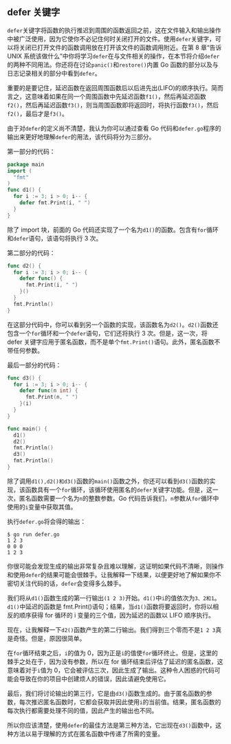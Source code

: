 ## defer 关键字

`defer`关键字将函数的执行推迟到周围的函数返回之前，这在文件输入和输出操作中被广泛使用，因为它使你不必记住何时关闭打开的文件。使用`defer`关键字，可以将关闭已打开文件的函数调用放在打开该文件的函数调用附近。在第 8 章“告诉 UNIX 系统该做什么”中你将学习`defer`在与文件相关的操作，在本节将介绍`defer`的两种不同用法。你还将在讨论`panic()`和`restore()`内置 Go 函数的部分以及与日志记录相关的部分中看到`defer`。

重要的是要记住，延迟函数在返回周围函数后以后进先出(LIFO)的顺序执行。简而言之，这意味着如果在同一个周围函数中先延迟函数`f1()`，然后再延迟函数`f2()`，然后再延迟函数`f3()`，则当周围函数即将返回时，将执行函数`f3()`，然后`f2()`，最后才是`f3()`。

由于对`defer`的定义尚不清楚，我认为你可以通过查看 Go 代码和`defer.go`程序的输出来更好地理解`defer`的用法，该代码将分为三部分。

第一部分的代码：

```Go
package main
import (
  "fmt"
)
func d1() {
  for i := 3; i > 0; i-- {
    defer fmt.Print(i, " ")
  }
}
```

除了 import 块，前面的 Go 代码还实现了一个名为`d1()`的函数。包含有`for`循环和`defer`语句，该语句将执行 3 次。

第二部分的代码：

```Go
func d2() {
  for i := 3; i > 0; i-- {
    defer func() {
      fmt.Print(i, " ")
    }()
  }
  fmt.Println()
}
```

在这部分代码中，你可以看到另一个函数的实现，该函数名为`d2()`。`d2()`函数还包含一个`for`循环和一个`defer`语句，它们还将执行 3 次。但是，这一次，将 defer 关键字应用于匿名函数，而不是单个`fmt.Print()`语句。此外，匿名函数不带任何参数。

最后一部分的代码：

```Go
func d3() {
  for i := 3; i > 0; i-- {
    defer func(n int) {
      fmt.Print(n, " ")
    }(i)
  }
}

func main() {
  d1()
  d2()
  fmt.Println()
  d3()
  fmt.Println()
}
```

除了调用`d1(),d2()和d3()`函数的`main()`函数之外，你还可以看到`d3()`函数的实现，该函数具有一个`for`循环，该循环使用匿名的`defer`关键字功能。但是，这一次，匿名函数需要一个名为`n`的整数参数。Go 代码告诉我们，`n`参数从`for`循环中使用的`i`变量中获取其值。

执行`defer.go`将会得的输出：

```shell
$ go run defer.go
1 2 3
0 0 0
1 2 3
```

你很可能会发现生成的输出非常复杂且难以理解，这证明如果代码不清晰，则操作和使用`defer`的结果可能会很棘手。让我解释一下结果，以便更好地了解如果你不密切关注代码的话，`defer`会变得多么棘手。

我们将从`d1()`函数生成的第一行输出`(1 2 3)`开始。`d1()`中`i`的值依次为`3、2和1`。 `d1()`中延迟的函数是 fmt.Print()语句；结果，当`d1()`函数将要返回时，你将以相反的顺序获得 for 循环的 i 变量的三个值，因为延迟的函数以 LIFO 顺序执行。

现在，让我解释一下`d2()`函数产生的第二行输出。我们得到三个零而不是`1 2 3`真是奇怪。但是，原因很简单。

在`for`循环结束之后，`i`的值为 0，因为正是`i`的值使`for`循环终止。但是，这里的棘手之处在于，因为没有参数，所以在 for 循环结束后评估了延迟的匿名函数，这意味着对于`i`值为 0，它会被评估三次，因此生成了输出。这种令人困惑的代码可能会导致在你的项目中创建烦人的错误，因此请避免使用它。

最后，我们将讨论输出的第三行，它是由`d3()`函数生成的。由于匿名函数的参数，每次推迟匿名函数时，它都会获取并因此使用`i`的当前值。结果，匿名函数的每次执行都需要处理不同的值，因此产生的输出也不同。

所以你应该清楚，使用`defer`的最佳方法是第三种方法，它出现在`d3()`函数中，这种方法以易于理解的方式在匿名函数中传递了所需的变量。

